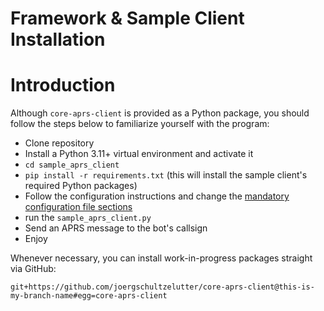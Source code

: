 # Framework & Sample Client Installation

# Introduction

Although `core-aprs-client` is provided as a Python package, you should follow the steps below to familiarize yourself with the program:

- Clone repository
- Install a Python 3.11+ virtual environment and activate it
- `cd sample_aprs_client`
- `pip install -r requirements.txt` (this will install the sample client's required Python packages)
- Follow the configuration instructions and change the [mandatory configuration file sections](https://github.com/joergschultzelutter/core-aprs-client/blob/23-implement-functoolspartial/docs/configuration.md#mandatory-configuration-file-sections)
- run the `sample_aprs_client.py`
- Send an APRS message to the bot's callsign
- Enjoy

Whenever necessary, you can install work-in-progress packages straight via GitHub:

```
git+https://github.com/joergschultzelutter/core-aprs-client@this-is-my-branch-name#egg=core-aprs-client
```
